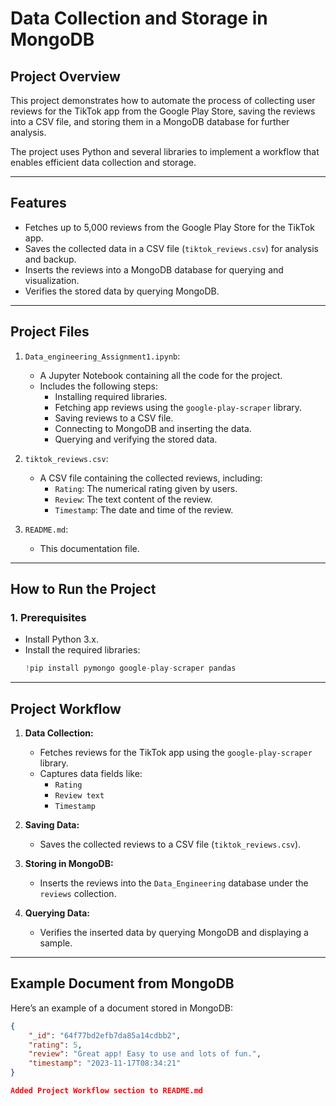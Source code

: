 # Data Collection and Storage in MongoDB

## **Project Overview**
This project demonstrates how to automate the process of collecting user reviews for the TikTok app from the Google Play Store, saving the reviews into a CSV file, and storing them in a MongoDB database for further analysis. 

The project uses Python and several libraries to implement a workflow that enables efficient data collection and storage.

---

## **Features**
- Fetches up to 5,000 reviews from the Google Play Store for the TikTok app.
- Saves the collected data in a CSV file (`tiktok_reviews.csv`) for analysis and backup.
- Inserts the reviews into a MongoDB database for querying and visualization.
- Verifies the stored data by querying MongoDB.

---

## **Project Files**
1. `Data_engineering_Assignment1.ipynb`: 
   - A Jupyter Notebook containing all the code for the project.
   - Includes the following steps:
     - Installing required libraries.
     - Fetching app reviews using the `google-play-scraper` library.
     - Saving reviews to a CSV file.
     - Connecting to MongoDB and inserting the data.
     - Querying and verifying the stored data.

2. `tiktok_reviews.csv`: 
   - A CSV file containing the collected reviews, including:
     - `Rating`: The numerical rating given by users.
     - `Review`: The text content of the review.
     - `Timestamp`: The date and time of the review.

3. `README.md`: 
   - This documentation file.

---

## **How to Run the Project**

### **1. Prerequisites**
- Install Python 3.x.
- Install the required libraries:
  ```python
  !pip install pymongo google-play-scraper pandas


---
## **Project Workflow**

1. **Data Collection:**
   - Fetches reviews for the TikTok app using the `google-play-scraper` library.
   - Captures data fields like:
     - `Rating`
     - `Review text`
     - `Timestamp`

2. **Saving Data:**
   - Saves the collected reviews to a CSV file (`tiktok_reviews.csv`).

3. **Storing in MongoDB:**
   - Inserts the reviews into the `Data_Engineering` database under the `reviews` collection.

4. **Querying Data:**
   - Verifies the inserted data by querying MongoDB and displaying a sample.

---

## **Example Document from MongoDB**

Here’s an example of a document stored in MongoDB:
```json
{
    "_id": "64f77bd2efb7da85a14cdbb2",
    "rating": 5,
    "review": "Great app! Easy to use and lots of fun.",
    "timestamp": "2023-11-17T08:34:21"
}

Added Project Workflow section to README.md

